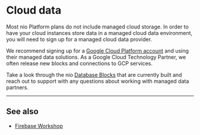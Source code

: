 # Cloud data

Most nio Platform plans do not include managed cloud storage. In order to have your cloud instances store data in a managed cloud data environment, you will need to sign up for a managed cloud data provider.

We recommend signing up for a [Google Cloud Platform account](https://cloud.google.com/) and using their managed data solutions. As a Google Cloud Technology Partner, we often release new blocks and connections to GCP services.

Take a look through the nio [Database Blocks](https://blocks.n.io/?category=Database) that are currently built and reach out to support with any questions about working with managed data partners.

---

## See also

* [Firebase Workshop](https://workshops.n.io/nio-101/database-insertion.html)
